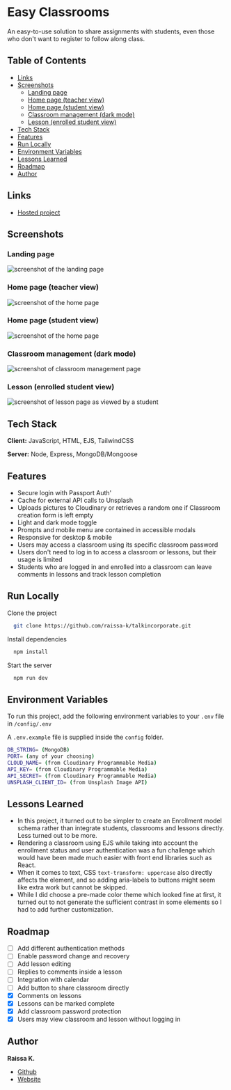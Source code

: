 # Easy Classrooms

An easy-to-use solution to share assignments with students, even those who don't want to register to follow along class.


## Table of Contents

* [Links](#links)
* [Screenshots](#screenshots)
  + [Landing page](#landing-page)
  + [Home page (teacher view)](#home-page--teacher-view-)
  + [Home page (student view)](#home-page--student-view-)
  + [Classroom management (dark mode)](#classroom-management--dark-mode-)
  + [Lesson (enrolled student view)](#lesson--enrolled-student-view-)
* [Tech Stack](#tech-stack)
* [Features](#features)
* [Run Locally](#run-locally)
* [Environment Variables](#environment-variables)
* [Lessons Learned](#lessons-learned)
* [Roadmap](#roadmap)
* [Author](#author)
## Links

- [Hosted project](https://easy-classrooms.raissak.com/)

## Screenshots

### Landing page
![screenshot of the landing page](https://i.imgur.com/mb4s7kGl.png)

### Home page (teacher view)
![screenshot of the home page](https://i.imgur.com/mCUiLwJl.png)

### Home page (student view)
![screenshot of the home page](https://i.imgur.com/351B58Il.png)

### Classroom management (dark mode)
![screenshot of classroom management page](https://i.imgur.com/Wv8kg0Bl.png)

### Lesson (enrolled student view)
![screenshot of lesson page as viewed by a student](https://i.imgur.com/45AepZvl.png)
## Tech Stack

**Client:** JavaScript, HTML, EJS, TailwindCSS

**Server:** Node, Express, MongoDB/Mongoose

## Features

  - Secure login with Passport Auth'
  - Cache for external API calls to Unsplash
  - Uploads pictures to Cloudinary or retrieves a random one if Classroom creation form is left empty
  - Light and dark mode toggle
  - Prompts and mobile menu are contained in accessible modals
  - Responsive for desktop & mobile
  - Users may access a classroom using its specific classroom password
  - Users don't need to log in to access a classroom or lessons, but their usage is limited
  - Students who are logged in and enrolled into a classroom can leave comments in lessons and track lesson completion
## Run Locally

Clone the project

```bash
  git clone https://github.com/raissa-k/talkincorporate.git
```
Install dependencies

```bash
  npm install
```

Start the server

```bash
  npm run dev
```

## Environment Variables

To run this project, add the following environment variables to your `.env` file in `/config/.env`

A `.env.example` file is supplied inside the `config` folder.

```bash
DB_STRING= (MongoDB)
PORT= (any of your choosing)
CLOUD_NAME= (from Cloudinary Programmable Media)
API_KEY= (from Cloudinary Programmable Media)
API_SECRET= (from Cloudinary Programmable Media)
UNSPLASH_CLIENT_ID= (from Unsplash Image API)
```

## Lessons Learned

- In this project, it turned out to be simpler to create an Enrollment model schema rather than integrate students, classrooms and lessons directly. Less turned out to be more.
- Rendering a classroom using EJS while taking into account the enrollment status and user authentication was a fun challenge which would have been made much easier with front end libraries such as React.
- When it comes to text, CSS `text-transform: uppercase` also directly affects the element, and so adding aria-labels to buttons might seem like extra work but cannot be skipped.
- While I did choose a pre-made color theme which looked fine at first, it turned out to not generate the sufficient contrast in some elements so I had to add further customization.
## Roadmap

- [ ]  Add different authentication methods
- [ ]  Enable password change and recovery
- [ ]  Add lesson editing
- [ ]  Replies to comments inside a lesson
- [ ]  Integration with calendar
- [ ]  Add button to share classroom directly
- [x]  Comments on lessons
- [x]  Lessons can be marked complete
- [x]  Add classroom password protection
- [x]  Users may view classroom and lesson without logging in
## Author

**Raissa K.**

- [Github](https://www.github.com/raissa-k)
- [Website](https://raissak.com)

